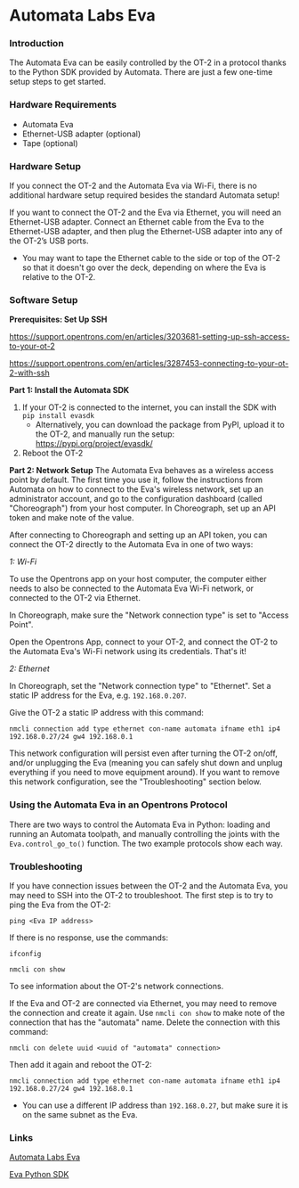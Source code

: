 # Automata Labs Eva

### Introduction
The Automata Eva can be easily controlled by the OT-2 in a protocol thanks to the Python SDK provided by Automata. There are just a few one-time setup steps to get started.

### Hardware Requirements
* Automata Eva
* Ethernet-USB adapter (optional)
* Tape (optional)

### Hardware Setup
If you connect the OT-2 and the Automata Eva via Wi-Fi, there is no additional hardware setup required besides the standard Automata setup!

If you want to connect the OT-2 and the Eva via Ethernet, you will need an Ethernet-USB adapter. Connect an Ethernet cable from the Eva to the Ethernet-USB adapter, and then plug the Ethernet-USB adapter into any of the OT-2’s USB ports.
* You may want to tape the Ethernet cable to the side or top of the OT-2 so that it doesn't go over the deck, depending on where the Eva is relative to the OT-2.

### Software Setup
**Prerequisites: Set Up SSH**

https://support.opentrons.com/en/articles/3203681-setting-up-ssh-access-to-your-ot-2

https://support.opentrons.com/en/articles/3287453-connecting-to-your-ot-2-with-ssh

**Part 1: Install the Automata SDK**
1. If your OT-2 is connected to the internet, you can install the SDK with `pip install evasdk`
   - Alternatively, you can download the package from PyPI, upload it to the OT-2, and manually run the setup: https://pypi.org/project/evasdk/ 
2. Reboot the OT-2

**Part 2: Network Setup**
The Automata Eva behaves as a wireless access point by default. The first time you use it, follow the instructions from Automata on how to connect to the Eva's wireless network, set up an administrator account, and go to the configuration dashboard (called "Choreograph") from your host computer. In Choreograph, set up an API token and make note of the value.

After connecting to Choreograph and setting up an API token, you can connect the OT-2 directly to the Automata Eva in one of two ways:

*1: Wi-Fi*

To use the Opentrons app on your host computer, the computer either needs to also be connected to the Automata Eva Wi-Fi network, or connected to the OT-2 via Ethernet.

In Choreograph, make sure the "Network connection type" is set to "Access Point".

Open the Opentrons App, connect to your OT-2, and connect the OT-2 to the Automata Eva's Wi-Fi network using its credentials. That's it!

*2: Ethernet*

In Choreograph, set the "Network connection type" to "Ethernet". Set a static IP address for the Eva, e.g. `192.168.0.207`.

Give the OT-2 a static IP address with this command:

`nmcli connection add type ethernet con-name automata ifname eth1 ip4 192.168.0.27/24 gw4 192.168.0.1`

This network configuration will persist even after turning the OT-2 on/off, and/or unplugging the Eva (meaning you can safely shut down and unplug everything if you need to move equipment around). If you want to remove this network configuration, see the "Troubleshooting" section below.

### Using the Automata Eva in an Opentrons Protocol

There are two ways to control the Automata Eva in Python: loading and running an Automata toolpath, and manually controlling the joints with the `Eva.control_go_to()` function. The two example protocols show each way.

### Troubleshooting

If you have connection issues between the OT-2 and the Automata Eva, you may need to SSH into the OT-2 to troubleshoot. The first step is to try to ping the Eva from the OT-2:

`ping <Eva IP address>`

If there is no response, use the commands:

`ifconfig`

`nmcli con show`

To see information about the OT-2's network connections.

If the Eva and OT-2 are connected via Ethernet, you may need to remove the connection and create it again. Use `nmcli con show` to make note of the connection that has the "automata" name. Delete the connection with this command:

`nmcli con delete uuid <uuid of "automata" connection>`

Then add it again and reboot the OT-2:

`nmcli connection add type ethernet con-name automata ifname eth1 ip4 192.168.0.27/24 gw4 192.168.0.1`

* You can use a different IP address than `192.168.0.27`, but make sure it is on the same subnet as the Eva.

### Links
[Automata Labs Eva](https://automata.tech/products/hardware/about-eva/)

[Eva Python SDK](https://github.com/automata-tech/eva_python_sdk)
